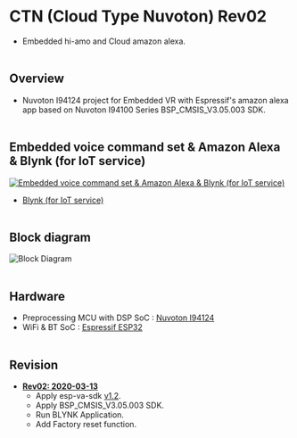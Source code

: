 # CTN (Cloud Type Nuvoton) Rev02
- Embedded hi-amo and Cloud amazon alexa.
<br><br>
## Overview
- Nuvoton I94124 project for Embedded VR with Espressif's amazon alexa app based on Nuvoton I94100 Series BSP_CMSIS_V3.05.003 SDK.
<br><br>
## Embedded voice command set & Amazon Alexa & Blynk (for IoT service)
<a href="https://drive.google.com/file/d/1gKAe7uNhStRsHU9hVC3noCOwbrFDVajo/view?usp=sharing">![Embedded voice command set & Amazon Alexa & Blynk (for IoT service)](https://github.com/luvinland/ctn-rev02-cloud-hi-amo/assets/26864945/f7a7b4fd-3481-424e-afdd-15922706ffb5)</a>
- <a href="https://blynk.io/">Blynk (for IoT service)</a>
<br><br>
## Block diagram
![Block Diagram](https://user-images.githubusercontent.com/26864945/69035559-4bcdc400-0a27-11ea-9897-cf64581c2f14.png)
<br><br>
## Hardware
* Preprocessing MCU with DSP SoC : [Nuvoton I94124](http://www.nuvoton.com/hq/products/application-specific-socs/arm-based-audio/?__locale=en)
* WiFi & BT SoC : [Espressif ESP32](https://www.espressif.com/en/products/hardware/esp32/overview)
<br><br>
## Revision
* **[Rev02: 2020-03-13](https://github.com/luvinland/ctn-rev02-cloud-hi-amo)**
  * Apply esp-va-sdk [v1.2](https://github.com/espressif/esp-va-sdk/releases/tag/1.2).
  * Apply BSP_CMSIS_V3.05.003 SDK.
  * Run BLYNK Application.
  * Add Factory reset function.
